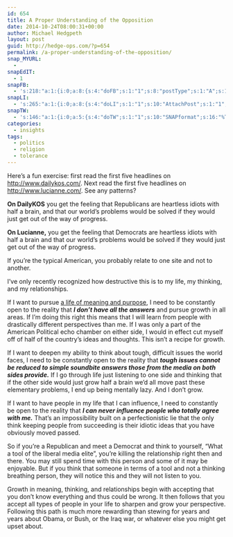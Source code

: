 ```yaml
---
id: 654
title: A Proper Understanding of the Opposition
date: 2014-10-24T08:00:31+00:00
author: Michael Hedgpeth
layout: post
guid: http://hedge-ops.com/?p=654
permalink: /a-proper-understanding-of-the-opposition/
snap_MYURL:
  - 
snapEdIT:
  - 1
snapFB:
  - 's:218:"a:1:{i:0;a:8:{s:4:"doFB";s:1:"1";s:8:"postType";s:1:"A";s:10:"AttachPost";s:1:"2";s:10:"SNAPformat";s:16:"%TITLE% - %SURL%";s:9:"isAutoImg";s:1:"A";s:8:"imgToUse";s:0:"";s:9:"isAutoURL";s:1:"A";s:8:"urlToUse";s:0:"";}}";'
snapLI:
  - 's:265:"a:1:{i:0;a:8:{s:4:"doLI";s:1:"1";s:10:"AttachPost";s:1:"1";s:10:"SNAPformat";s:41:"New post has been published on %SITENAME%";s:11:"SNAPformatT";s:18:"New Post - %TITLE%";s:9:"isAutoImg";s:1:"A";s:8:"imgToUse";s:0:"";s:9:"isAutoURL";s:1:"A";s:8:"urlToUse";s:0:"";}}";'
snapTW:
  - 's:146:"a:1:{i:0;a:5:{s:4:"doTW";s:1:"1";s:10:"SNAPformat";s:16:"%TITLE% - %SURL%";s:8:"attchImg";s:1:"1";s:9:"isAutoImg";s:1:"A";s:8:"imgToUse";s:0:"";}}";'
categories:
  - insights
tags:
  - politics
  - religion
  - tolerance
---
```

Here’s a fun exercise: first read the first five headlines on <http://www.dailykos.com/>. Next read the first five headlines on <http://www.lucianne.com/>. See any patterns?

**On DailyKOS** you get the feeling that Republicans are heartless idiots with half a brain, and that our world’s problems would be solved if they would just get out of the way of progress.

**On Lucianne,** you get the feeling that Democrats are heartless idiots with half a brain and that our world’s problems would be solved if they would just get out of the way of progress.

If you’re the typical American, you probably relate to one site and not to another.

I’ve only recently recognized how destructive this is to my life, my thinking, and my relationships.<!--more-->

If I want to pursue [a life of meaning and purpose](http://hedge-ops.com/achievable-contentment/ "Achievable Contentment"), I need to be constantly open to the reality that **_I don’t have all the answers_** and pursue growth in all areas. If I’m doing this right this means that I will learn from people with drastically different perspectives than me. If I was only a part of the American Political echo chamber on either side, I would in effect cut myself off of half of the country’s ideas and thoughts. This isn’t a recipe for growth.

If I want to deepen my ability to think about tough, difficult issues the world faces, I need to be constantly open to the reality that _**tough issues cannot be reduced to simple soundbite answers those from the media on both sides provide.**_ If I go through life just listening to one side and thinking that if the other side would just grow half a brain we’d all move past these elementary problems, I end up being mentally lazy. And I don’t grow.

If I want to have people in my life that I can influence, I need to constantly be open to the reality that _**I can never influence people who totally agree with me.**_ That’s an impossibility built on a perfectionistic lie that the only think keeping people from succeeding is their idiotic ideas that you have obviously moved passed.

So if you’re a Republican and meet a Democrat and think to yourself, “What a tool of the liberal media elite”, you’re killing the relationship right then and there. You may still spend time with this person and some of it may be enjoyable. But if you think that someone in terms of a tool and not a thinking breathing person, they will notice this and they will not listen to you.

Growth in meaning, thinking, and relationships begin with accepting that you don’t know everything and thus could be wrong. It then follows that you accept all types of people in your life to sharpen and grow your perspective. Following this path is much more rewarding than stewing for years and years about Obama, or Bush, or the Iraq war, or whatever else you might get upset about.